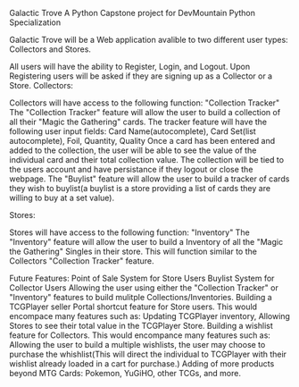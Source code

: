 Galactic Trove
A Python Capstone project for DevMountain Python Specialization

Galactic Trove will be a Web application avalible to two different user types: Collectors and Stores.

All users will have the ability to Register, Login, and Logout.
Upon Registering users will be asked if they are signing up as a Collector or a Store.
Collectors:

Collectors will have access to the following function: "Collection Tracker"
The "Collection Tracker" feature will allow the user to build a collection of all their "Magic the Gathering" cards.
The tracker feature will have the following user input fields: Card Name(autocomplete), Card Set(list autocomplete), Foil, Quantity, Quality
Once a card has been entered and added to the collection, the user will be able to see the value of the individual card and their total collection value.
The collection will be tied to the users account and have persistance if they logout or close the webpage.
The "Buylist" feature will allow the user to build a tracker of cards they wish to buylist(a buylist is a store providing a list of cards they are willing to buy at a set value).

Stores:

Stores will have access to the following function: "Inventory"
The "Inventory" feature will allow the user to build a Inventory of all the "Magic the Gathering" Singles in their store.
This will function similar to the Collectors "Collection Tracker" feature.

Future Features:
Point of Sale System for Store Users
Buylist System for Collector Users
Allowing the user using either the "Collection Tracker" or "Inventory" features to build mulitple Collections/Inventories.
Building a TCGPlayer seller Portal shortcut feature for Store users.
This would encompace many features such as: Updating TCGPlayer inventory, Allowing Stores to see their total value in the TCGPlayer Store.
Building a wishlist feature for Collectors.
This would encompance many features such as: Allowing the user to build a multiple wishlists, the user may choose to purchase the whishlist(This will direct the individual to TCGPlayer with their wishlist already loaded in a cart for purchase.)
Adding of more products beyond MTG Cards: Pokemon, YuGiHO, other TCGs, and more.
